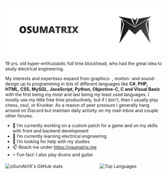 ![Banner](https://github.com/oSumAtrIX/oSumAtrIX/blob/main/Banner.png?raw=true)

19 yrs. old hyper-enthusiastic full time blockhead, who had the great idea to study electrical engineering.

My interests and expertises expand from graphics- , motion- and sound-design up to programming in lots of different languages like **C#, PHP, HTML, CSS, MySQL, JavaScript, Python, Objective-C, C and Visual Basic** with the first being my most and last being my least used languages. I mostly use my little free time productively, but if I don't, then I usually play chess, osu!, or Krunker. As a reason of peer pressure I generally hang around on Discord but maintain daily activity on my mail-inbox and couple other forums.

- 🔭 I’m currently working on a custom patch for a game and on my skills with front and backend development 
- 🌱 I’m currently learning electrical engineering
- 🤔 I’m looking for help with my studies
- 📫 Reach me under https://osumatrix.me
- ⚡ Fun fact: I also play drums and guitar

<img align="left" src="https://github-readme-stats.vercel.app/api?username=osumatrix" alt="oSumAtrIX's GitHub stats" width="60%">
<img src="https://github-readme-stats.vercel.app/api/top-langs/?username=oSumAtrIX&layout=compact" width="37%" alt="Top Languages">


